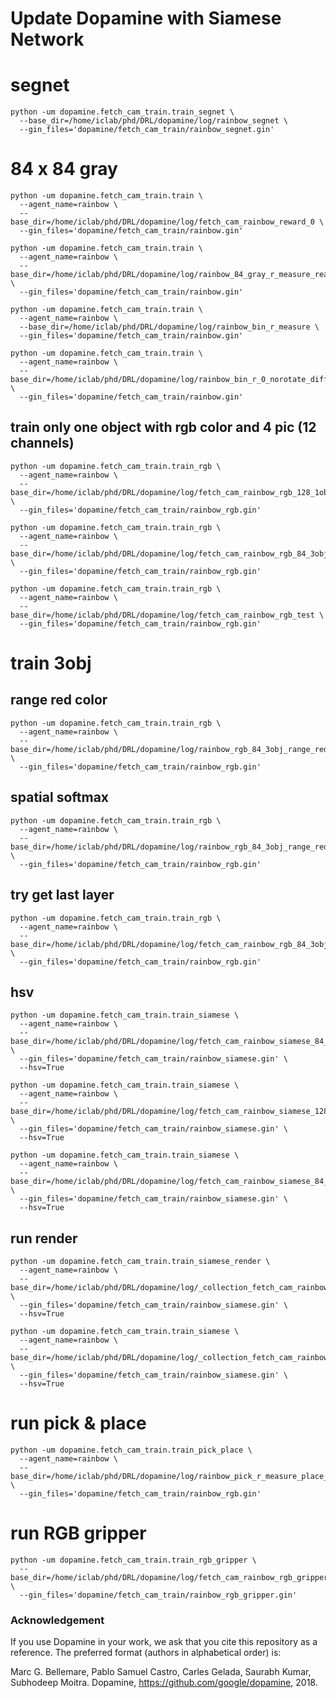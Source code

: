 # Update Dopamine  with Siamese Network


# segnet
```
python -um dopamine.fetch_cam_train.train_segnet \
  --base_dir=/home/iclab/phd/DRL/dopamine/log/rainbow_segnet \
  --gin_files='dopamine/fetch_cam_train/rainbow_segnet.gin'
```

# 84 x 84 gray
```
python -um dopamine.fetch_cam_train.train \
  --agent_name=rainbow \
  --base_dir=/home/iclab/phd/DRL/dopamine/log/fetch_cam_rainbow_reward_0 \
  --gin_files='dopamine/fetch_cam_train/rainbow.gin'
```

```
python -um dopamine.fetch_cam_train.train \
  --agent_name=rainbow \
  --base_dir=/home/iclab/phd/DRL/dopamine/log/rainbow_84_gray_r_measure_realbot_tex \
  --gin_files='dopamine/fetch_cam_train/rainbow.gin'
```

```
python -um dopamine.fetch_cam_train.train \
  --agent_name=rainbow \
  --base_dir=/home/iclab/phd/DRL/dopamine/log/rainbow_bin_r_measure \
  --gin_files='dopamine/fetch_cam_train/rainbow.gin'
```

```
python -um dopamine.fetch_cam_train.train \
  --agent_name=rainbow \
  --base_dir=/home/iclab/phd/DRL/dopamine/log/rainbow_bin_r_0_norotate_diffgripperZ \
  --gin_files='dopamine/fetch_cam_train/rainbow.gin'
```

## train only one object with rgb color and 4 pic (12 channels)
```
python -um dopamine.fetch_cam_train.train_rgb \
  --agent_name=rainbow \
  --base_dir=/home/iclab/phd/DRL/dopamine/log/fetch_cam_rainbow_rgb_128_1obj \
  --gin_files='dopamine/fetch_cam_train/rainbow_rgb.gin'
```

```
python -um dopamine.fetch_cam_train.train_rgb \
  --agent_name=rainbow \
  --base_dir=/home/iclab/phd/DRL/dopamine/log/fetch_cam_rainbow_rgb_84_3obj_white \
  --gin_files='dopamine/fetch_cam_train/rainbow_rgb.gin'
```
```
python -um dopamine.fetch_cam_train.train_rgb \
  --agent_name=rainbow \
  --base_dir=/home/iclab/phd/DRL/dopamine/log/fetch_cam_rainbow_rgb_test \
  --gin_files='dopamine/fetch_cam_train/rainbow_rgb.gin'
```

# train 3obj 

## range red color
```
python -um dopamine.fetch_cam_train.train_rgb \
  --agent_name=rainbow \
  --base_dir=/home/iclab/phd/DRL/dopamine/log/rainbow_rgb_84_3obj_range_red_color_r_measure_iter19  \
  --gin_files='dopamine/fetch_cam_train/rainbow_rgb.gin'
```

## spatial softmax
```
python -um dopamine.fetch_cam_train.train_rgb \
  --agent_name=rainbow \
  --base_dir=/home/iclab/phd/DRL/dopamine/log/rainbow_rgb_84_3obj_range_red_color_r_measure_spatialmax  \
  --gin_files='dopamine/fetch_cam_train/rainbow_rgb.gin'
```

## try get last layer
```
python -um dopamine.fetch_cam_train.train_rgb \
  --agent_name=rainbow \
  --base_dir=/home/iclab/phd/DRL/dopamine/log/fetch_cam_rainbow_rgb_84_3obj_white \
  --gin_files='dopamine/fetch_cam_train/rainbow_rgb.gin'
```

## hsv 
```
python -um dopamine.fetch_cam_train.train_siamese \
  --agent_name=rainbow \
  --base_dir=/home/iclab/phd/DRL/dopamine/log/fetch_cam_rainbow_siamese_84_hsv_r0_r1 \
  --gin_files='dopamine/fetch_cam_train/rainbow_siamese.gin' \
  --hsv=True
```
```
python -um dopamine.fetch_cam_train.train_siamese \
  --agent_name=rainbow \
  --base_dir=/home/iclab/phd/DRL/dopamine/log/fetch_cam_rainbow_siamese_128_hsv \
  --gin_files='dopamine/fetch_cam_train/rainbow_siamese.gin' \
  --hsv=True
```

```
python -um dopamine.fetch_cam_train.train_siamese \
  --agent_name=rainbow \
  --base_dir=/home/iclab/phd/DRL/dopamine/log/fetch_cam_rainbow_siamese_84_hsv_r_measure \
  --gin_files='dopamine/fetch_cam_train/rainbow_siamese.gin' \
  --hsv=True
```

## run render
```
python -um dopamine.fetch_cam_train.train_siamese_render \
  --agent_name=rainbow \
  --base_dir=/home/iclab/phd/DRL/dopamine/log/_collection_fetch_cam_rainbow_siamese/fetch_cam_rainbow_siamese_84_hsv \
  --gin_files='dopamine/fetch_cam_train/rainbow_siamese.gin' \
  --hsv=True
```

```
python -um dopamine.fetch_cam_train.train_siamese \
  --agent_name=rainbow \
  --base_dir=/home/iclab/phd/DRL/dopamine/log/_collection_fetch_cam_rainbow_siamese/fetch_cam_rainbow_siamese_84_hsv_r_measure_subtract \
  --gin_files='dopamine/fetch_cam_train/rainbow_siamese.gin' \
  --hsv=True
```


# run pick & place


```
python -um dopamine.fetch_cam_train.train_pick_place \
  --agent_name=rainbow \
  --base_dir=/home/iclab/phd/DRL/dopamine/log/rainbow_pick_r_measure_place_r_measure \
  --gin_files='dopamine/fetch_cam_train/rainbow_rgb.gin'
```

# run RGB gripper

```
python -um dopamine.fetch_cam_train.train_rgb_gripper \
  --base_dir=/home/iclab/phd/DRL/dopamine/log/fetch_cam_rainbow_rgb_gripper \
  --gin_files='dopamine/fetch_cam_train/rainbow_rgb_gripper.gin'
```


### Acknowledgement

If you use Dopamine in your work, we ask that you cite this repository as a
reference. The preferred format (authors in alphabetical order) is:

Marc G. Bellemare, Pablo Samuel Castro, Carles Gelada, Saurabh Kumar, Subhodeep Moitra.
Dopamine, https://github.com/google/dopamine, 2018.

